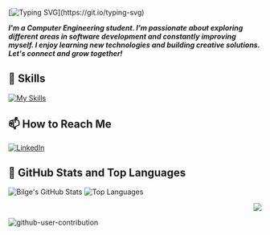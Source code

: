 [![Typing SVG](https://readme-typing-svg.demolab.com?font=Bungee&pause=1000&color=28a745&width=435&lines=HELLO!+I+AM+BILGE!)](https://git.io/typing-svg)

___I'm a Computer Engineering student. I'm passionate about exploring different areas in software development and constantly improving myself. I enjoy learning new technologies and building creative solutions. Let's connect and grow together!___

## 🚀 Skills  
[![My Skills](https://skillicons.dev/icons?i=c,cpp,py,java,ts,js,nodejs,react,nextjs,nuxtjs,flutter,dart,postgres,redis,spring,firebase,docker,git,postman,linux)](https://skillicons.dev)

## 📫 How to Reach Me  
[![LinkedIn](https://skillicons.dev/icons?i=linkedin)](https://www.linkedin.com/in/bilgeyıldırım)  

## 📌 GitHub Stats and Top Languages

<p float="center">
  <img src="https://github-readme-stats.vercel.app/api?username=bilge26&show_icons=true&count_private=true&hide=issues&theme=default" alt="Bilge's GitHub Stats" />
  <img src="https://github-readme-stats.vercel.app/api/top-langs/?username=bilge26&layout=compact&hide=html,css&theme=default" alt="Top Languages" />
</p>

<p align="right">
  <img src="https://komarev.com/ghpvc/?username=bilge26&label=Profile%20views&color=0e75b6&style=flat"/>
</p>

![github-user-contribution](https://user-images.githubusercontent.com/58959408/157782696-8bc9ca49-ca61-4ab5-8b83-49c4e76c1a8f.svg)
